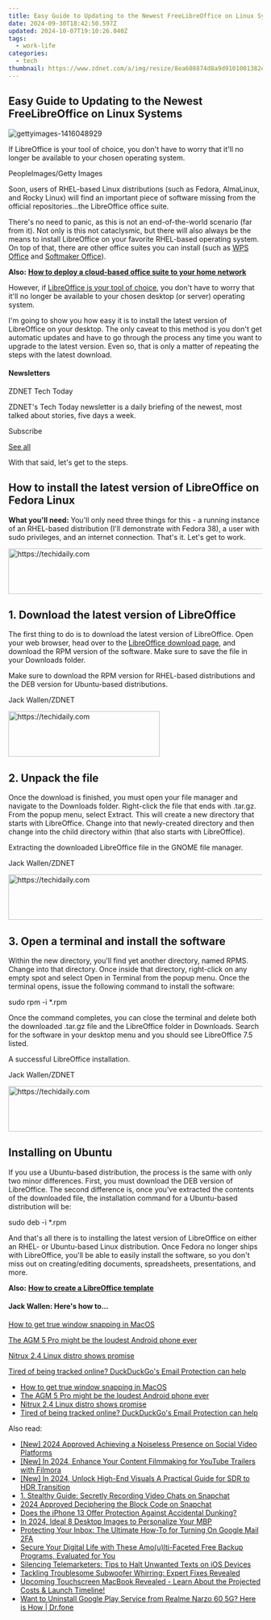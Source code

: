 ```yaml
---
title: Easy Guide to Updating to the Newest FreeLibreOffice on Linux Systems
date: 2024-09-30T18:42:50.597Z
updated: 2024-10-07T19:10:26.040Z
tags:
  - work-life
categories:
  - tech
thumbnail: https://www.zdnet.com/a/img/resize/8ea608874d8a9d9101001382e1cc9cd2f9e097d4/2023/06/12/54ab6084-d4ec-463d-b9e0-fcf3b839cf96/gettyimages-1416048929.jpg?width=278&height=156&fit=crop&auto=webp
---
```


## Easy Guide to Updating to the Newest FreeLibreOffice on Linux Systems

![gettyimages-1416048929](https://www.zdnet.com/a/img/resize/3b26eb7c0e2a75ee2dc929b2e839740646de79a3/2023/06/12/54ab6084-d4ec-463d-b9e0-fcf3b839cf96/gettyimages-1416048929.jpg?auto=webp&width=1280)

If LibreOffice is your tool of choice, you don't have to worry that it'll no longer be available to your chosen operating system.

PeopleImages/Getty Images

Soon, users of RHEL-based Linux distributions (such as Fedora, AlmaLinux, and Rocky Linux) will find an important piece of software missing from the official repositories…the LibreOffice office suite.

There's no need to panic, as this is not an end-of-the-world scenario (far from it). Not only is this not cataclysmic, but there will also always be the means to install LibreOffice on your favorite RHEL-based operating system. On top of that, there are other office suites you can install (such as [WPS Office](https://tools.techidaily.com/wps/products/) and [Softmaker Office](https://www.softmaker.de/softmaker-office)).

**Also:** [**How to deploy a cloud-based office suite to your home network**](https://www.zdnet.com/article/how-to-deploy-a-cloud-based-office-suite-to-your-home-network/)

However, if [LibreOffice is your tool of choice](https://www.zdnet.com/article/how-to-add-fields-to-a-libreoffice-document/), you don't have to worry that it'll no longer be available to your chosen desktop (or server) operating system.

I'm going to show you how easy it is to install the latest version of LibreOffice on your desktop. The only caveat to this method is you don't get automatic updates and have to go through the process any time you want to upgrade to the latest version. Even so, that is only a matter of repeating the steps with the latest download.

#### Newsletters

ZDNET Tech Today

ZDNET's Tech Today newsletter is a daily briefing of the newest, most talked about stories, five days a week.

 Subscribe

[See all](https://www.zdnet.com/newsletters/)

With that said, let's get to the steps.

## How to install the latest version of LibreOffice on Fedora Linux

**What you'll need:** You'll only need three things for this - a running instance of an RHEL-based distribution (I'll demonstrate with Fedora 38), a user with sudo privileges, and an internet connection. That's it. Let's get to work.

<!-- affiliate ads begin -->
<a href="https://appsumo.8odi.net/c/5597632/2094422/7443" target="_top" id="2094422">
  <img src="//a.impactradius-go.com/display-ad/7443-2094422" border="0" alt="https://techidaily.com" width="728" height="90"/>
</a>
<img height="0" width="0" src="https://appsumo.8odi.net/i/5597632/2094422/7443" style="position:absolute;visibility:hidden;" border="0" />
<!-- affiliate ads end -->

## 1\. Download the latest version of LibreOffice

The first thing to do is to download the latest version of LibreOffice. Open your web browser, head over to the [LibreOffice download page](https://www.libreoffice.org/download/download-libreoffice/), and download the RPM version of the software. Make sure to save the file in your Downloads folder.

Make sure to download the RPM version for RHEL-based distributions and the DEB version for Ubuntu-based distributions.

Jack Wallen/ZDNET

<!-- affiliate ads begin -->
<a href="https://review-au.sjv.io/c/5597632/2098704/14409" target="_top" id="2098704">
  <img src="//a.impactradius-go.com/display-ad/14409-2098704" border="0" alt="https://techidaily.com" width="300" height="90"/>
</a>
<img height="0" width="0" src="https://review-au.sjv.io/i/5597632/2098704/14409" style="position:absolute;visibility:hidden;" border="0" />
<!-- affiliate ads end -->

## 2\. Unpack the file

Once the download is finished, you must open your file manager and navigate to the Downloads folder. Right-click the file that ends with .tar.gz. From the popup menu, select Extract. This will create a new directory that starts with LibreOffice. Change into that newly-created directory and then change into the child directory within (that also starts with LibreOffice).

Extracting the downloaded LibreOffice file in the GNOME file manager.

Jack Wallen/ZDNET

<!-- affiliate ads begin -->
<a href="https://aligracehair.sjv.io/c/5597632/1918703/19272" target="_top" id="1918703">
  <img src="//a.impactradius-go.com/display-ad/19272-1918703" border="0" alt="https://techidaily.com" width="728" height="90"/>
</a>
<img height="0" width="0" src="https://aligracehair.sjv.io/i/5597632/1918703/19272" style="position:absolute;visibility:hidden;" border="0" />
<!-- affiliate ads end -->

## 3\. Open a terminal and install the software

Within the new directory, you'll find yet another directory, named RPMS. Change into that directory. Once inside that directory, right-click on any empty spot and select Open in Terminal from the popup menu. Once the terminal opens, issue the following command to install the software:

sudo rpm -i *.rpm

Once the command completes, you can close the terminal and delete both the downloaded .tar.gz file and the LibreOffice folder in Downloads. Search for the software in your desktop menu and you should see LibreOffice 7.5 listed.

A successful LibreOffice installation.

Jack Wallen/ZDNET

<!-- affiliate ads begin -->
<a href="https://appsumo.8odi.net/c/5597632/2100538/7443" target="_top" id="2100538">
  <img src="//a.impactradius-go.com/display-ad/7443-2100538" border="0" alt="https://techidaily.com" width="728" height="90"/>
</a>
<img height="0" width="0" src="https://appsumo.8odi.net/i/5597632/2100538/7443" style="position:absolute;visibility:hidden;" border="0" />
<!-- affiliate ads end -->

## Installing on Ubuntu

If you use a Ubuntu-based distribution, the process is the same with only two minor differences. First, you must download the DEB version of LibreOffice. The second difference is, once you've extracted the contents of the downloaded file, the installation command for a Ubuntu-based distribution will be:

sudo deb -i *.rpm

And that's all there is to installing the latest version of LibreOffice on either an RHEL- or Ubuntu-based Linux distribution. Once Fedora no longer ships with LibreOffice, you'll be able to easily install the software, so you don't miss out on creating/editing documents, spreadsheets, presentations, and more.

**Also:** [**How to create a LibreOffice template**](https://www.zdnet.com/home-and-office/work-life/how-to-create-a-libreoffice-template/)

#### Jack Wallen: Here's how to...

[How to get true window snapping in MacOS](https://www.zdnet.com/article/how-to-get-true-window-snapping-in-macos/ "How to get true window snapping in MacOS")

[The AGM 5 Pro might be the loudest Android phone ever](https://www.zdnet.com/article/the-agm-5-pro-might-be-the-loudest-android-phone-ever/ "The AGM 5 Pro might be the loudest Android phone ever")

[Nitrux 2.4 Linux distro shows promise](https://www.zdnet.com/article/nitrux-2-4-linux-distribution-shows-promise-but-seems-rough-around-the-edges/ "Nitrux 2.4 Linux distro shows promise")

[Tired of being tracked online? DuckDuckGo's Email Protection can help](https://www.zdnet.com/article/tired-of-being-tracked-online-duckduckgos-email-protection-can-help/ "Tired of being tracked online? DuckDuckGo's Email Protection can help")

* [How to get true window snapping in MacOS](https://www.zdnet.com/article/how-to-get-true-window-snapping-in-macos/ "How to get true window snapping in MacOS")
* [The AGM 5 Pro might be the loudest Android phone ever](https://www.zdnet.com/article/the-agm-5-pro-might-be-the-loudest-android-phone-ever/ "The AGM 5 Pro might be the loudest Android phone ever")
* [Nitrux 2.4 Linux distro shows promise](https://www.zdnet.com/article/nitrux-2-4-linux-distribution-shows-promise-but-seems-rough-around-the-edges/ "Nitrux 2.4 Linux distro shows promise")
* [Tired of being tracked online? DuckDuckGo's Email Protection can help](https://www.zdnet.com/article/tired-of-being-tracked-online-duckduckgos-email-protection-can-help/ "Tired of being tracked online? DuckDuckGo's Email Protection can help")

<ins class="adsbygoogle"
     style="display:block"
     data-ad-format="autorelaxed"
     data-ad-client="ca-pub-7571918770474297"
     data-ad-slot="1223367746"></ins>

<ins class="adsbygoogle"
     style="display:block"
     data-ad-client="ca-pub-7571918770474297"
     data-ad-slot="8358498916"
     data-ad-format="auto"
     data-full-width-responsive="true"></ins>

<span class="atpl-alsoreadstyle">Also read:</span>
<div><ul>
<li><a href="https://youtube-sure.techidaily.com/024-approved-achieving-a-noiseless-presence-on-social-video-platforms/"><u>[New] 2024 Approved Achieving a Noiseless Presence on Social Video Platforms</u></a></li>
<li><a href="https://youtube-zero.techidaily.com/n-2024-enhance-your-content-filmmaking-for-youtube-trailers-with-filmora/"><u>[New] In 2024, Enhance Your Content Filmmaking for YouTube Trailers with Filmora</u></a></li>
<li><a href="https://fox-info.techidaily.com/new-in-2024-unlock-high-end-visuals-a-practical-guide-for-sdr-to-hdr-transition/"><u>[New] In 2024, Unlock High-End Visuals A Practical Guide for SDR to HDR Transition</u></a></li>
<li><a href="https://blog-min.techidaily.com/1-stealthy-guide-secretly-recording-video-chats-on-snapchat/"><u>1. Stealthy Guide: Secretly Recording Video Chats on Snapchat</u></a></li>
<li><a href="https://snapchat-videos.techidaily.com/2024-approved-deciphering-the-block-code-on-snapchat/"><u>2024 Approved Deciphering the Block Code on Snapchat</u></a></li>
<li><a href="https://techno-recovery.techidaily.com/does-the-iphone-13-offer-protection-against-accidental-dunking/"><u>Does the iPhone 13 Offer Protection Against Accidental Dunking?</u></a></li>
<li><a href="https://some-techniques.techidaily.com/in-2024-ideal-8-desktop-images-to-personalize-your-mbp/"><u>In 2024, Ideal 8 Desktop Images to Personalize Your MBP</u></a></li>
<li><a href="https://techno-recovery.techidaily.com/protecting-your-inbox-the-ultimate-how-to-for-turning-on-google-mail-2fa/"><u>Protecting Your Inbox: The Ultimate How-To for Turning On Google Mail 2FA</u></a></li>
<li><a href="https://techno-recovery.techidaily.com/secure-your-digital-life-with-these-amoulti-faceted-free-backup-programs-evaluated-for-you/"><u>Secure Your Digital Life with These Amo(u)lti-Faceted Free Backup Programs, Evaluated for You</u></a></li>
<li><a href="https://techno-recovery.techidaily.com/silencing-telemarketers-tips-to-halt-unwanted-texts-on-ios-devices/"><u>Silencing Telemarketers: Tips to Halt Unwanted Texts on iOS Devices</u></a></li>
<li><a href="https://tech-recovery.techidaily.com/1722889029297-tackling-troublesome-subwoofer-whirring-expert-fixes-revealed/"><u>Tackling Troublesome Subwoofer Whirring: Expert Fixes Revealed</u></a></li>
<li><a href="https://techno-recovery.techidaily.com/1722880912678-upcoming-touchscreen-macbook-revealed-learn-about-the-projected-costs-and-launch-timeline/"><u>Upcoming Touchscreen MacBook Revealed - Learn About the Projected Costs & Launch Timeline!</u></a></li>
<li><a href="https://howto.techidaily.com/want-to-uninstall-google-play-service-from-realme-narzo-60-5g-here-is-how-drfone-by-drfone-fix-android-problems-fix-android-problems/"><u>Want to Uninstall Google Play Service from Realme Narzo 60 5G? Here is How | Dr.fone</u></a></li>
</ul></div>

